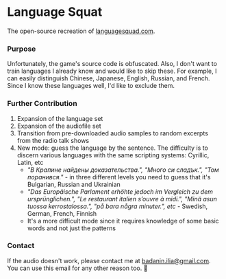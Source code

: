 # Language Squat

The open-source recreation of [languagesquad.com](https://www.languagesquad.com/).

### Purpose

Unfortunately, the game's source code is obfuscated. Also, I don't want to train languages I already know and would like to skip these. For example, I can easily distinguish Chinese, Japanese, English, Russian, and French. Since I know these languages well, I'd like to exclude them.

### Further Contribution

1. Expansion of the language set
2. Expansion of the audiofile set
3. Transition from pre-downloaded audio samples to random excerpts from the radio talk shows 
4. New mode: guess the language by the sentence. The difficulty is to discern various languages with the same scripting systems: Cyrillic, Latin, etc
   - *"В Крапине найдены доказательства.", "Много си сладък.", "Том поранився."* - in three different levels you need to guess that it's Bulgarian, Russian and Ukrainian
   - *"Das Europäische Parlament erhöhte jedoch im Vergleich zu dem ursprünglichen.", "Le restaurant italien s’ouvre à midi.", "Minä asun tuossa kerrostalossa.", "på bara några minuter.", etc* - Swedish, German, French, Finnish 
   - It's a more difficult mode since it requires knowledge of some basic words and not just the patterns

### Contact

If the audio doesn't work, please contact me at [badanin.ilia\@gmail.com](mailto:badanin.ilia@gmail.com?subject=LanguageSquat). You can use this email for any other reason too. 🙂
